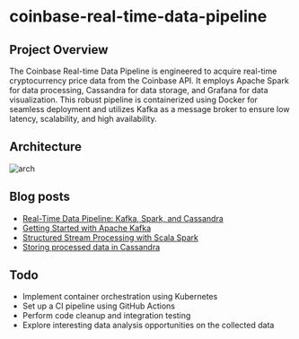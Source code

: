 # coinbase-real-time-data-pipeline

## Project Overview
The Coinbase Real-time Data Pipeline is engineered to acquire real-time cryptocurrency price data from the Coinbase API. It employs Apache Spark for data processing, Cassandra for data storage, and Grafana for data visualization. This robust pipeline is containerized using Docker for seamless deployment and utilizes Kafka as a message broker to ensure low latency, scalability, and high availability.

## Architecture
![arch](https://i.imgur.com/z5K3618.png)

## Blog posts
* [Real-Time Data Pipeline: Kafka, Spark, and Cassandra](https://kwangjong.github.io/blog/2023-09-22-Real-Time-Data-Pipeline:-Kafka,-Spark,-and-Cassandra)
* [Getting Started with Apache Kafka](https://kwangjong.github.io/blog/2023-09-24-Getting-Started-with-Apache-Kafka)
* [Structured Stream Processing with Scala Spark](https://kwangjong.github.io/blog/2023-09-25-Structured-Stream-Processing-with-Scala-Spark)
* [Storing processed data in Cassandra](https://kwangjong.github.io/blog/2023-09-26-Storing-processed-data-in-Cassandra)

## Todo
* Implement container orchestration using Kubernetes
* Set up a CI pipeline using GitHub Actions
* Perform code cleanup and integration testing
* Explore interesting data analysis opportunities on the collected data
